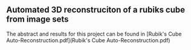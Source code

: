 ## Automated 3D reconstruciton of a rubiks cube from image sets

The abstract and results for this project can be found in [Rubik's Cube Auto-Reconstruction.pdf](Rubik's Cube Auto-Reconstruction.pdf)
